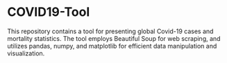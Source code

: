 # COVID19-Tool
This repository contains a tool for presenting global Covid-19 cases and mortality statistics. The tool employs Beautiful Soup for web scraping, and utilizes pandas, numpy, and matplotlib for efficient data manipulation and visualization.
